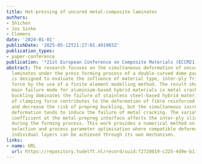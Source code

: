 ```yaml
---
title: Hot-pressing of uncured metal-composite laminates
authors:
- Shichen
- Jos Sinke
- Clemens
date: '2024-01-01'
publishDate: '2025-05-12T21:27:01.491965Z'
publication_types:
- paper-conference
publication: '*21st European Conference on Composite Materials (ECCM21)*'
abstract: The research focuses on the simultaneous deformation of uncured metal-composite
  laminates under the press forming process of a double-curved dome part. The study
  is designed to evaluate the influence of material type, inter-ply friction and clamping
  force by the use of a finite element modelling method. The result shows that the
  main failure mode for aluminium-based hybrid materials is metal cracking while prepreg
  buckling dominates the failure of stainless steel-based hybrid materials. The increase
  of clamping force contributes to the deformation of fibre reinforced prepreg layer
  and decrease the risk of prepreg buckling, but the simultaneous increase of plastic
  deformation tends to induce the failure of metal cracking. The variation of friction
  coefficient at the metal-prepreg interface affects the inter-ply sliding displacement
  during the forming process. This work provides a numerical method on the material
  selection and process parameter optimisation where compatible deformation of the
  individual layers can be achieved through its own mechanisms.
links:
- name: URL
  url: https://repository.tudelft.nl/record/uuid:f2728019-c225-4d9e-b110-1a60e9744cb2
---
```

